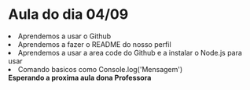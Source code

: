 <h1>Aula do dia 04/09</h1>


<li>Aprendemos a usar o Github</li>
<li>Aprendemos a fazer o README do nosso perfil</li>
<li>Aprendemos a usar a area code do Github e a instalar o Node.js para usar</li>
<li>Comando basicos como Console.log('Mensagem')</li>  
<strong >Esperando a proxima aula dona Professora</strong>

